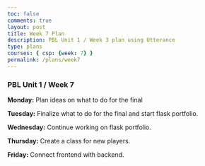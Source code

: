 ```yaml
---
toc: false
comments: true
layout: post
title: Week 7 Plan
description: PBL Unit 1 / Week 3 plan using Utterance
type: plans
courses: { csp: {week: 7} }
permalink: /plans/week7
---
```


### PBL Unit 1 / Week 7
**Monday:**
Plan ideas on what to do for the final

**Tuesday:**
Finalize what to do for the final and start flask portfolio.

**Wednesday:**
Continue working on flask portfolio. 

**Thursday:**
Create a class for new players.

**Friday:**
Connect frontend with backend. 

